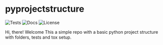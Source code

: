 # pyprojectstructure
![Tests](https://github.com/mustansirgodhrawala/pyprojectstructure/actions/workflows/tests.yml/badge.svg)
![Docs](https://img.shields.io/readthedocs/pyprojectstructure)
![License](https://img.shields.io/github/license/mustansirgodhrawala/pyprojectstructure?style=flat-square)

Hi, there! Welcome 
This a simple repo with a basic python project structure with folders, tests and tox setup.

